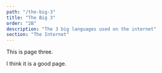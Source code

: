 ```yaml
---
path: "/the-big-3"
title: "The Big 3"
order: "2B"
description: "The 3 big languages used on the internet"
section: "The Internet"
---
```


This is page three.

I think it is a good page.
